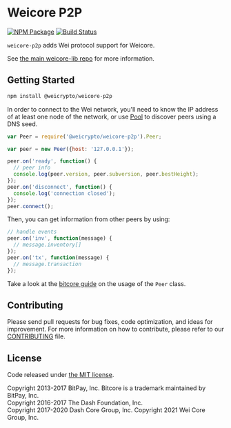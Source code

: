 Weicore P2P
=======

[![NPM Package](https://img.shields.io/npm/v/@weicrypto/weicore-p2p.svg?style=flat-square)](https://www.npmjs.org/package/@weicrypto/weicore-p2p)
[![Build Status](https://github.com/weicrypto/weicore-p2p/actions/workflows/test_and_release.yml/badge.svg)](https://github.com/weicrypto/weicore-p2p/actions/workflows/test_and_release.yml)

`weicore-p2p` adds Wei protocol support for Weicore.

See [the main weicore-lib repo](https://github.com/weicrypto/weicore-lib) for more information.

## Getting Started

```sh
npm install @weicrypto/weicore-p2p
```
In order to connect to the Wei network, you'll need to know the IP address of at least one node of the network, or use [Pool](/docs/pool.md) to discover peers using a DNS seed.

```javascript
var Peer = require('@weicrypto/weicore-p2p').Peer;

var peer = new Peer({host: '127.0.0.1'});

peer.on('ready', function() {
  // peer info
  console.log(peer.version, peer.subversion, peer.bestHeight);
});
peer.on('disconnect', function() {
  console.log('connection closed');
});
peer.connect();
```

Then, you can get information from other peers by using:

```javascript
// handle events
peer.on('inv', function(message) {
  // message.inventory[]
});
peer.on('tx', function(message) {
  // message.transaction
});
```

Take a look at the [bitcore guide](http://bitcore.io/guide/peer.html) on the usage of the `Peer` class.

## Contributing

Please send pull requests for bug fixes, code optimization, and ideas for improvement. For more information on how to contribute, please refer to our [CONTRIBUTING](https://github.com/weicrypto/weicore-p2p/blob/master/CONTRIBUTING.md) file.

## License

Code released under [the MIT license](https://github.com/weicrypto/weicore/blob/master/LICENSE).

Copyright 2013-2017 BitPay, Inc. Bitcore is a trademark maintained by BitPay, Inc.  
Copyright 2016-2017 The Dash Foundation, Inc.  
Copyright 2017-2020 Dash Core Group, Inc.
Copyright 2021 Wei Core Group, Inc.
